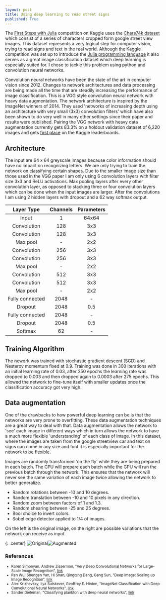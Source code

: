 ```yaml
---
layout: post
title: Using deep learning to read street signs
published: True
---
```


The [First Steps with Julia](https://www.kaggle.com/c/street-view-getting-started-with-julia) competition on Kaggle uses the [Chars74k dataset](http://www.ee.surrey.ac.uk/CVSSP/demos/chars74k/) which consist of a series of characters cropped form google street view images. This dataset represents a very logical step for computer vision, trying to read signs and text in the real world. Although the Kaggle competition was set up to introduce the [Julia programming language](http://julialang.org/) it also serves as a great image classification dataset which deep learning is especially suited for. I chose to tackle this problem using python and convolution neural networks.

Convolution neural networks have been the state of the art in computer vision since 2012. Changes to network architectures and data processing are being made all the time that are steadily increasing the performance of image classification. This is a VGG style convolution neural network with heavy data augmentation. The network architecture is inspired by the ImageNet winners of 2014. They used 'networks of increasing depth using an architecture with very small (3x3) convolution filters' which have also been shown to do very well in many other settings since their paper and results were published. Pairing the VGG network with heavy data augmentation currently gets 83.3% on a holdout validation dataset of 6,220 images and gets [first place](https://www.kaggle.com/c/street-view-getting-started-with-julia/leaderboard) on the Kaggle leaderboards.

## Architecture

The input are 64 x 64 greyscale images because color information should have no impact on recognizing letters. We are only trying to train the network on classifying certain shapes. Due to the smaller image size than those used in the VGG paper I am only using 6 convolution layers with filter size 3x3 and ReLU activations. Max pooling layers after every other convolution layer, as opposed to stacking three or four convolution layers which can be done when the input images are larger. After the convolutions I am using 2 hidden layers with dropout and a 62 way softmax output.


| __Layer Type__ | __Channels__ | __Parameters__ |
| :---: | :---: | :---: |
| Input | 1 | 64x64 |
| Convolution | 128 | 3x3 |
| Convolution | 128 | 3x3 |
| Max pool | - | 2x2 |
| Convolution | 256 | 3x3 |
| Convolution | 256 | 3x3 |
| Max pool | - | 2x2 |
| Convolution| 512 | 3x3 |
| Convolution | 512 | 3x3 |
| Max pool | - | 2x2 |
| Fully connected | 2048 | - |
| Dropout | 2048 | 0.5 |
| Fully connected | 2048 | - |
| Dropout | 2048 | 0.5 |
| Softmax | 62 | - |


## Training Algorithm

The nework was trained with stochastic gradient descent (SGD) and Nesterov momentum fixed at 0.9. Training was done in 300 iterations with an initial learning rate of 0.03, after 250 epochs the learning rate was dropped to 0.003 and then dropped again to 0.0003 after 275 epochs. This allowed the network to fine-tune itself with smaller updates once the classification accuracy got very high.

## Data augmentation

One of the drawbacks to how powerful deep learning can be is that the networks are very prone to overfitting. These data augmentation techniques are a great way to deal with that. Data augmentation allows the network to 'see' each image in different ways which in turn allows the network to have a much more flexible 'understanding' of each class of image. In this dataset, where the images are taken from the google streetview car and text on signs can come in any size and font it is especially important for the network to be flexible.

Images are randomly transformed 'on the fly' while they are being prepared in each batch. The CPU will prepare each batch while the GPU will run the previous batch through the network. This ensures that the network will never see the same variation of each image twice allowing the network to better generalize.

* Random rotations between -10 and 10 degrees.
* Random translation between -10 and 10 pixels in any direction.
* Random zoom between factors of 1 and 1.3.
* Random shearing between -25 and 25 degrees.
* Bool choice to invert colors.
* Sobel edge detector applied to 1/4 of images.

On the left is the original image, on the right are possible variations that the network can receive as input.

{: .center}
![Original](http://i.imgur.com/vNkJrKi.png)![Augmented](http://i.imgur.com/0G8Khxv.gif)


### References
<small>

* Karen Simonyan, Andrew Zisserman, "Very Deep Convolutional Networks for Large-Scale Image Recognition", [link](http://arxiv.org/abs/1409.1556)
* Ren Wu, Shengen Yan, Hi Shan, Qingqing Dang, Gang Sun, "Deep Image: Scaling up Image Recognition", [link](http://arxiv.org/vc/arxiv/papers/1501/1501.02876v1.pdf)
* Alex Krizhevsky, Ilya Sutskever, Geoffrey E. Hinton, "ImageNet Classification with Deep Convolutional Neural Networks", [link](http://papers.nips.cc/paper/4824-imagenet-classification-with-deep-convolutional-neural-networks)
* Sander Dieleman, "Classifying plankton with deep neural networks", [link](http://benanne.github.io/2015/03/17/plankton.html)
